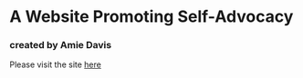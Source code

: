 # A Website Promoting Self-Advocacy
### created by Amie Davis


Please visit the site [here](https://amiedavis.github.io)
